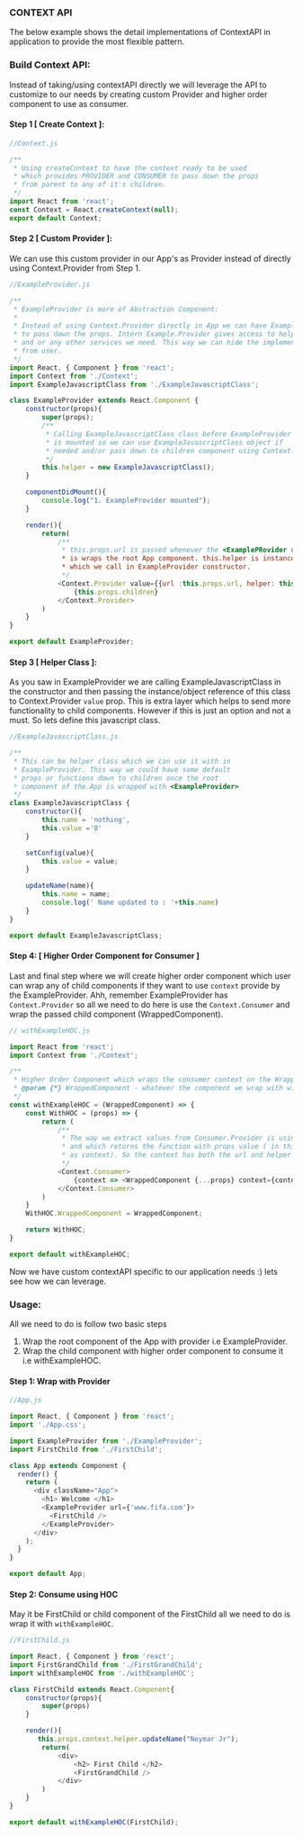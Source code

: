 ### CONTEXT API

The below example shows the detail implementations of ContextAPI in application to provide
the most flexible pattern.

### Build Context API:
Instead of taking/using contextAPI directly we will leverage the API to customize to our needs
by creating custom Provider and higher order component to use as consumer.

#### Step 1 [ Create Context ]:
```javascript
//Context.js

/**
 * Using createContext to have the context ready to be used
 * which provides PROVIDER and CONSUMER to pass down the props
 * from parent to any of it's children.
 */
import React from 'react';
const Context = React.createContext(null);
export default Context;
```

#### Step 2 [ Custom Provider ]:
We can use this custom provider in our App's as Provider instead of directly using Context.Provider
from Step 1.
```javascript
//ExampleProvider.js

/**
 * ExampleProvider is more of Abstraction Component:
 *
 * Instead of using Context.Provider directly in App we can have Example.Provider
 * to pass down the props. Intern Example.Provider gives access to helper object
 * and or any other services we need. This way we can hide the implementation details
 * from user.
 */
import React, { Component } from 'react';
import Context from './Context';
import ExampleJavascriptClass from './ExampleJavascriptClass';

class ExampleProvider extends React.Component {
    constructor(props){
        super(props);
        /**
         * Calling ExampleJavascriptClass class before ExampleProvider
         * is mounted so we can use ExampleJavascriptClass object if
         * needed and/or pass down to children component using Context.Provider.
         */
        this.helper = new ExampleJavascriptClass();
    }

    componentDidMount(){
        console.log("1. ExampleProvider mounted");
    }

    render(){
        return(
            /**
             * this.props.url is passed whenever the <ExamplePRovider url={'www.google.com`}>
             * is wraps the root App component. this.helper is instance/object has helper method
             * which we call in ExampleProvider constructor.
             */
            <Context.Provider value={{url :this.props.url, helper: this.helper}}>
                {this.props.children}
            </Context.Provider>
        )
    }
}

export default ExampleProvider;
```

#### Step 3 [ Helper Class ]:
As you saw in ExampleProvider we are calling ExampleJavascriptClass in the constructor and
then passing the instance/object reference of this class to Context.Provider `value` prop.
This is extra layer which helps to send more functionality to child components. However if
this is just an option and not a must. So lets define this javascript class.

```javascript
//ExampleJavascriptClass.js

/**
 * This can be helper class which we can use it with in
 * ExampleProvider. This way we could have some default
 * props or functions down to children once the root
 * component of the App is wrapped with <ExampleProvider>
 */
class ExampleJavascriptClass {
    constructor(){
        this.name = 'nothing',
        this.value ='0'
    }

    setConfig(value){
        this.value = value;
    }

    updateName(name){
        this.name = name;
        console.log(' Name updated to : '+this.name)
    }
}

export default ExampleJavascriptClass;
```

#### Step 4: [ Higher Order Component for Consumer ]
Last and final step where we will create higher order component which user can wrap any of
child components if they want to use `context` provide by the ExampleProvider. Ahh, remember
ExampleProvider has `Context.Provider` so all we need to do here is use the `Context.Consumer`
and wrap the passed child component (WrappedComponent).

```javascript
// withExampleHOC.js

import React from 'react';
import Context from './Context';

/**
 * Higher Order Component which wraps the consumer context on the Wrapped component.
 * @param {*} WrappedComponent - whatever the component we wrap with withExampleHOC.
 */
const withExampleHOC = (WrappedComponent) => {
    const WithHOC = (props) => {
        return (
            /**
             * The way we extract values from Consumer.Provider is using Context.Consumer
             * and which returns the function with props value ( in this case we named it
             * as context). So the context has both the url and helper object.
             */
            <Context.Consumer>
                {context => <WrappedComponent {...props} context={context} />}
            </Context.Consumer>
        )
    }
    WithHOC.WrappedComponent = WrappedComponent;

    return WithHOC;
}

export default withExampleHOC;
```
Now we have custom contextAPI specific to our application needs :) lets see how we can leverage.

### Usage:
All we need to do is follow two basic steps
1. Wrap the root component of the App with provider i.e ExampleProvider.
2. Wrap the child component with higher order component to consume it i.e withExampleHOC.

#### Step 1: Wrap with Provider
```javascript
//App.js

import React, { Component } from 'react';
import './App.css';

import ExampleProvider from './ExampleProvider';
import FirstChild from './FirstChild';

class App extends Component {
  render() {
    return (
      <div className="App">
        <h1> Welcome </h1>
        <ExampleProvider url={'www.fifa.com'}>
          <FirstChild />
        </ExampleProvider>
      </div>
    );
  }
}

export default App;
```

#### Step 2: Consume using HOC
May it be FirstChild or child component of the FirstChild all we need to do is wrap it with `withExampleHOC`.
```javascript
//FirstChild.js

import React, { Component } from 'react';
import FirstGrandChild from './FirstGrandChild';
import withExampleHOC from './withExampleHOC';

class FirstChild extends React.Component{
    constructor(props){
        super(props)
    }

    render(){
       this.props.context.helper.updateName("Neymar Jr");
        return(
            <div>
                <h2> First Child </h2>
                <FirstGrandChild />
            </div>
        )
    }
}

export default withExampleHOC(FirstChild);
```
